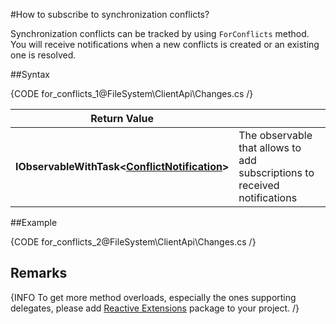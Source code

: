 ﻿#How to subscribe to synchronization conflicts?

Synchronization conflicts can be tracked by using `ForConflicts` method. You will receive notifications when a new conflicts is created or an existing one is resolved.

##Syntax

{CODE for_conflicts_1@FileSystem\ClientApi\Changes.cs /}


| Return Value | |
| ------------- | ------------- |
| **IObservableWithTask&lt;[ConflictNotification](../../../glossary/conflict-notification)&gt;** | The observable that allows to add subscriptions to received notifications |

##Example

{CODE for_conflicts_2@FileSystem\ClientApi\Changes.cs /}

## Remarks

{INFO To get more method overloads, especially the ones supporting delegates, please add [Reactive Extensions](https://www.nuget.org/packages/Rx-Main) package to your project. /}
